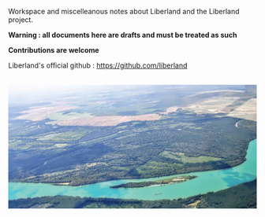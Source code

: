 Workspace and miscelleanous notes about Liberland and the Liberland project.

<b>Warning : all documents here are drafts and must be treated as such </b>  

<b>Contributions are welcome</b>
<br>

Liberland's official github : https://github.com/liberland  
<br>

![Liberland skyview](/images/liberland-skyview-01.jpg)

<!--
![alt text](/images/ark-village-gm-02.jpg)
-->

